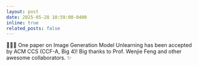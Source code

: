 ```yaml
---
layout: post
date: 2025-05-28 10:59:00-0400
inline: true
related_posts: false
---
```


:tada::tada::tada: One paper on Image Generation Model Unlearning has been accepted by ACM CCS (CCF-A, Big 4)! Big thanks to Prof. Wenjie Feng and other awesome collaborators. ✨ 
